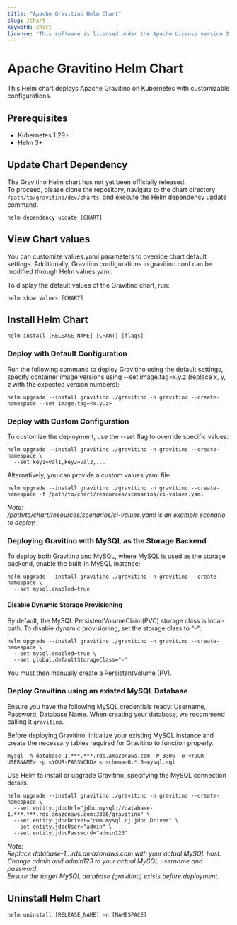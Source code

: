 ```yaml
---
title: "Apache Gravitino Helm Chart"
slug: /chart
keyword: chart
license: "This software is licensed under the Apache License version 2."
---
```


# Apache Gravitino Helm Chart

This Helm chart deploys Apache Gravitino on Kubernetes with customizable configurations.

## Prerequisites

- Kubernetes 1.29+
- Helm 3+

## Update Chart Dependency

The Gravitino Helm chart has not yet been officially released.   
To proceed, please clone the repository, navigate to the chart directory `/path/to/gravitino/dev/charts`, and execute the Helm dependency update command.

```console
helm dependency update [CHART]
```

## View Chart values

You can customize values.yaml parameters to override chart default settings. Additionally, Gravitino configurations in gravitino.conf can be modified through Helm values.yaml.

To display the default values of the Gravitino chart, run:

```console
helm show values [CHART]
```

## Install Helm Chart

```console
helm install [RELEASE_NAME] [CHART] [flags]
```

### Deploy with Default Configuration

Run the following command to deploy Gravitino using the default settings, specify container image versions using --set image.tag=x.y.z (replace x, y, z with the expected version numbers):

```console
helm upgrade --install gravitino ./gravitino -n gravitino --create-namespace --set image.tag=<x.y.z>
```

### Deploy with Custom Configuration

To customize the deployment, use the --set flag to override specific values:

```console
helm upgrade --install gravitino ./gravitino -n gravitino --create-namespace \
  --set key1=val1,key2=val2,...
```

Alternatively, you can provide a custom values.yaml file:

```console
helm upgrade --install gravitino ./gravitino -n gravitino --create-namespace -f /path/to/chart/resources/scenarios/ci-values.yaml
```

_Note: \
/path/to/chart/resources/scenarios/ci-values.yaml is an example scenario to deploy._

### Deploying Gravitino with MySQL as the Storage Backend

To deploy both Gravitino and MySQL, where MySQL is used as the storage backend, enable the built-in MySQL instance:

```console
helm upgrade --install gravitino ./gravitino -n gravitino --create-namespace \
  --set mysql.enabled=true
```

#### Disable Dynamic Storage Provisioning

By default, the MySQL PersistentVolumeClaim(PVC) storage class is local-path. To disable dynamic provisioning, set the storage class to "-":

```console
helm upgrade --install gravitino ./gravitino -n gravitino --create-namespace \
  --set mysql.enabled=true \
  --set global.defaultStorageClass="-"
```

You must then manually create a PersistentVolume (PV).

### Deploy Gravitino using an existed MySQL Database

Ensure you have the following MySQL credentials ready: Username, Password, Database Name. When creating your database, we recommend calling it `gravitino`.

Before deploying Gravitino, initialize your existing MySQL instance and create the necessary tables required for Gravitino to function properly.

```console
mysql -h database-1.***.***.rds.amazonaws.com -P 3306 -u <YOUR-USERNAME> -p <YOUR-PASSWORD> < schema-0.*.0-mysql.sql
```

Use Helm to install or upgrade Gravitino, specifying the MySQL connection details.

```console
helm upgrade --install gravitino ./gravitino -n gravitino --create-namespace \
  --set entity.jdbcUrl="jdbc:mysql://database-1.***.***.rds.amazonaws.com:3306/gravitino" \
  --set entity.jdbcDriver="com.mysql.cj.jdbc.Driver" \
  --set entity.jdbcUser="admin" \
  --set entity.jdbcPassword="admin123"
```

_Note: \
Replace database-1.***.***.rds.amazonaws.com with your actual MySQL host. \
Change admin and admin123 to your actual MySQL username and password. \
Ensure the target MySQL database (gravitino) exists before deployment._

## Uninstall Helm Chart

```console
helm uninstall [RELEASE_NAME] -n [NAMESPACE]
```